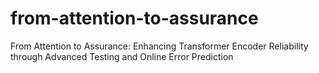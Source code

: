 # from-attention-to-assurance
From Attention to Assurance: Enhancing Transformer Encoder Reliability through Advanced Testing and Online Error Prediction
